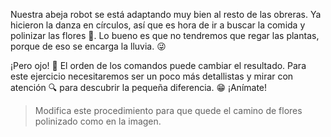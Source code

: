 <gs-attire attire-url="https://raw.githubusercontent.com/MumukiProject/mumuki-guia-gobstones-repeticion-simple-kids/master/assets/attires/config.json"> </gs-attire> <gs-toolbox toolbox-url="https://raw.githubusercontent.com/MumukiProject/mumuki-guia-gobstones-repeticion-simple-kids/master/assets/toolbox_1553708780521.xml"></gs-toolbox>

Nuestra abeja robot se está adaptando muy bien al resto de las obreras. Ya hicieron la danza en círculos, así que es hora de ir a buscar la comida y polinizar las flores :hibiscus:. Lo bueno es que no tendremos que regar las plantas, porque de eso se encarga la lluvia. :stuck_out_tongue_winking_eye:

¡Pero ojo! :eyes: El orden de los comandos puede cambiar el resultado. Para este ejercicio necesitaremos ser un poco más detallistas y mirar con atención :mag: para descubrir la pequeña diferencia. :grin: ¡Anímate!

> Modifica este procedimiento para que quede el camino de flores polinizado como en la imagen. 
